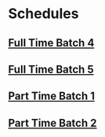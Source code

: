 # Schedules

## [Full Time Batch 4](https://rocketacademy.github.io/scheduler/#/schedules/ftbc4)

## [Full Time Batch 5](https://rocketacademy.github.io/scheduler/#/schedules/ftbc5)

## [Part Time Batch 1](https://rocketacademy.github.io/scheduler/#/schedules/ptbc1)

## [Part Time Batch 2](https://rocketacademy.github.io/scheduler/#/schedules/ptbc2)
